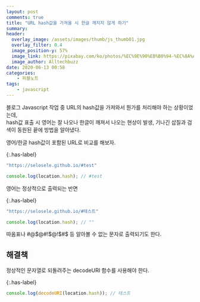 ```yaml
---
layout: post
comments: true
title: "URL hash값을 가져올 시 한글 깨지지 않게 하기"
summary:
header:
  overlay_image: /assets/images/thumb/js_thumb01.jpg
  overlay_filter: 0.4
  image_position-y: 57%
  image_link: https://pixabay.com/ko/photos/%EC%9E%90%EB%B0%94-%EC%8A%A4%ED%81%AC%EB%A6%BD%ED%8A%B8-%ED%94%84%EB%A1%9C%EA%B7%B8%EB%9E%98%EB%A8%B8-%EC%BD%94%EB%93%9C-4523100/
  image_author: Alltechbuzz
date: 2020-06-13 00:58
categories:
    - 퍼블노트
tags:
    - javascript
---
```

블로그 Javascript 작업 중 URL의 hash값을 가져와서 뭔가를 처리해야 하는 상황이었는데,  
hash값 표출 시 영어는 잘 나오나 한글이 깨져서 나오는 현상이 발생, 기나긴 삽질과 검색이 동원된 끝에 방법을 알아냈다.

영어/한글 hash값이 포함된 URL로 비교를 해보자.

{:.has-label}
```javascript
"https://selosele.github.io/#test"

console.log(location.hash); // #test 
```

영어는 정상적으로 출력되는 반면

{:.has-label}
```javascript
"https://selosele.github.io/#테스트"

console.log(location.hash); // ""
```

따옴표나 #@$@#!$@!$#$ 등 알아볼 수 없는 문자로 출력되기도 한다.

## 해결책

정상적인 문자열로 되돌려주는 decodeURI 함수를 사용해야 한다.

{:.has-label}
```javascript
console.log(decodeURI(location.hash)); // 테스트
```